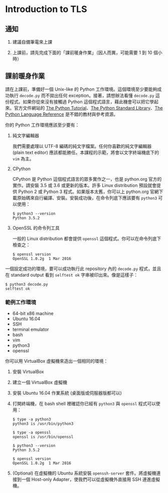 # Introduction to TLS


## 通知

 1. 建議自備筆電來上課

 2. 上課前，請先完成下面的「課前暖身作業」（因人而異，可能需要 1 到 10 個小時）


## 課前暖身作業


請在上課前，準備好一個 Unix-like 的 Python 工作環境。這個環境至少要能夠成功執行 `decode.py` 而不拋出任何 exception。接著，請想辦法看懂 `decode.py` 這份程式。如果你從來沒有接觸過 Python 這個程式語言，藉此機會可以把它學起來。官方文件網站的 [The Python Tutorial][tut_doc]、[The Python Standard Library][lib_doc]、[The Python Language Reference][lan_doc] 是不錯的教材與參考資源。

[tut_doc]: https://docs.python.org/3/tutorial/index.html
[lib_doc]: https://docs.python.org/3/library/index.html
[lan_doc]: https://docs.python.org/3/reference/index.html

你的 Python 工作環境應該至少要有：

 1. 純文字編輯器

    我們需要處理以 UTF-8 編碼的純文字檔案。任何你喜歡的純文字編輯器 (plain text editor) 應該都能勝任。本課程的示範，將會以文字終端機底下的 `vim` 為主。

 2. CPython

    CPython 是 Python 這個程式語言的眾多實作之一，也是 python.org 官方的實作。請安裝 3.5 或 3.6 或更新的版本。許多 Linux distribution 預設就會提供 Python 2 或 Python 3 程式。如果版本太舊，你可以上 python.org 官網下載原始碼來自行編譯、安裝。安裝成功後，在命令列底下應該要有 `python3` 可以使用：

        $ python3 --version
        Python 3.5.2

 3. OpenSSL 的命令列工具

    一般的 Linux distribution 都會提供 `openssl` 這個程式。你可以在命令列底下檢查之：

        $ openssl version
        OpenSSL 1.0.2g  1 Mar 2016

一個設定成功的環境，要可以成功執行此 repository 內的 `decode.py` 程式，並且在 standard output 看到 `selftest ok` 字串被印出來。像是這樣子：

    $ python3 decode.py
    selftest ok


### 範例工作環境

  - 64-bit x86 machine
  - Ubuntu 16.04
  - SSH
  - terminal emulator
  - bash
  - vim
  - python3
  - openssl

你可以用 VirtualBox 虛擬機來造出一個相同的環境：

 1. 安裝 VirtualBox

 2. 建立一個 VirtualBox 虛擬機

 3. 安裝 Ubuntu 16.04 作業系統 (桌面版或伺服器版都可以)

 4. 打開終端機，在 bash shell 裡確認你已經有 `python3` 與 `openssl` 程式可以使用：

    ```
    $ type -a python3
    python3 is /usr/bin/python3

    $ type -a openssl
    openssl is /usr/bin/openssl

    $ python3 --version
    Python 3.5.2

    $ openssl version
    OpenSSL 1.0.2g  1 Mar 2016
    ```

 5. (Optional) 在虛擬機的 Ubuntu 系統安裝 `openssh-server` 套件。將虛擬機連接到一個 Host-only Adapter，使我們可以從虛擬機外直接用 SSH 連進虛擬機。
